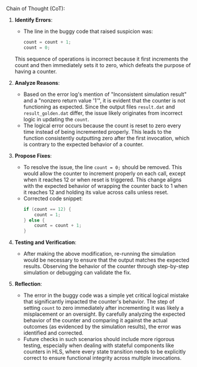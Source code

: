 Chain of Thought (CoT):

1. **Identify Errors**:
   - The line in the buggy code that raised suspicion was:
     ```cpp
     count = count + 1;
     count = 0;
     ```
   This sequence of operations is incorrect because it first increments the count and then immediately sets it to zero, which defeats the purpose of having a counter.

2. **Analyze Reasons**:
   - Based on the error log's mention of "Inconsistent simulation result" and a "nonzero return value '1'", it is evident that the counter is not functioning as expected. Since the output files `result.dat` and `result_golden.dat` differ, the issue likely originates from incorrect logic in updating the `count`.
   - The logical error occurs because the count is reset to zero every time instead of being incremented properly. This leads to the function consistently outputting zero after the first invocation, which is contrary to the expected behavior of a counter.

3. **Propose Fixes**:
   - To resolve the issue, the line `count = 0;` should be removed. This would allow the counter to increment properly on each call, except when it reaches 12 or when reset is triggered. This change aligns with the expected behavior of wrapping the counter back to 1 when it reaches 12 and holding its value across calls unless reset.
   - Corrected code snippet:
     ```cpp
     if (count == 12) {
         count = 1; 
     } else {
         count = count + 1;
     }
     ```

4. **Testing and Verification**:
   - After making the above modification, re-running the simulation would be necessary to ensure that the output matches the expected results. Observing the behavior of the counter through step-by-step simulation or debugging can validate the fix.

5. **Reflection**:
   - The error in the buggy code was a simple yet critical logical mistake that significantly impacted the counter's behavior. The step of setting `count` to zero immediately after incrementing it was likely a misplacement or an oversight. By carefully analyzing the expected behavior of the counter and comparing it against the actual outcomes (as evidenced by the simulation results), the error was identified and corrected.
   - Future checks in such scenarios should include more rigorous testing, especially when dealing with stateful components like counters in HLS, where every state transition needs to be explicitly correct to ensure functional integrity across multiple invocations.